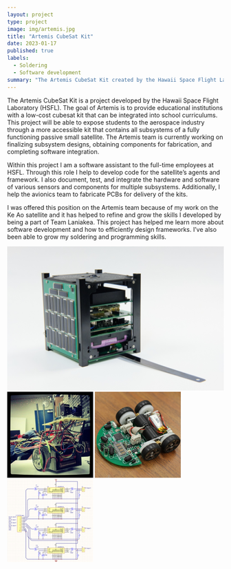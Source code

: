 ```yaml
---
layout: project
type: project
image: img/artemis.jpg
title: "Artemis CubeSat Kit"
date: 2023-01-17
published: true
labels:
  - Soldering
  - Software development
summary: "The Artemis CubeSat Kit created by the Hawaii Space Flight Laboratory aims to provide educational institutions with the ability to expose students to the space industry and the process of developing small satellites."
---
```


The Artemis CubeSat Kit is a project developed by the Hawaii Space Flight Laboratory (HSFL). The goal of Artemis is to provide educational institutions with a low-cost cubesat kit that can be integrated into school curriculums. This project will be able to expose students to the aerospace industry through a more accessible kit that contains all subsystems of a fully functioning passive small satellite. The Artemis team is currently working on finalizing subsystem designs, obtaining components for fabrication, and completing software integration.

Within this project I am a software assistant to the full-time employees at HSFL. Through this role I help to develop code for the satellite’s agents and framework. I also document, test, and integrate the hardware and software of various sensors and components for multiple subsystems. Additionally, I help the avionics team to fabricate PCBs for delivery of the kits.

I was offered this position on the Artemis team because of my work on the Ke Ao satellite and it has helped to refine and grow the skills I developed by being a part of Team Laniakea. This project has helped me learn more about software development and how to efficiently design frameworks. I’ve also been able to grow my soldering and programming skills. 

<img class="img-fluid" src="../img/artemis-image.jpg">
<div class="text-center p-4">
  <img width="200px" src="../img/micromouse/micromouse-robot.png" class="img-thumbnail" >
  <img width="200px" src="../img/micromouse/micromouse-robot-2.jpg" class="img-thumbnail" >
  <img width="200px" src="../img/micromouse/micromouse-circuit.png" class="img-thumbnail" >
</div>

